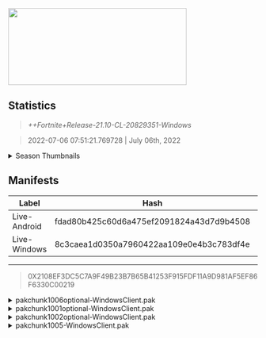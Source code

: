 <div style="pointer-events: none">
  <img style="pointer-events: none" src="https://raw.githubusercontent.com/Tectors/Archive/master/.github/source/dependents/gen.21.10.svg" width="360" height="155">
<div>

## Statistics
> *++Fortnite+Release-21.10-CL-20829351-Windows*

> 2022-07-06 07:51:21.769728 | July 06th, 2022

<details>
  <summary>Season Thumbnails</summary>

  > Seasonal thumbnails are a season's normal ltms and their photos.

  | Name | ID |
  | - | - |
  | [Zero Build - Duos](https://raw.githubusercontent.com/Tectors/Archive/master/.github/source/dependents/monthly-rotaton/playlist_nobuildbr_duo_21_10.png) | Playlist_NoBuildBR_Duo |
  | [Solo](https://raw.githubusercontent.com/Tectors/Archive/master/.github/source/dependents/monthly-rotaton/playlist_defaultsolo_21_10.png) | Playlist_DefaultSolo |
  | [Zero Build - Trios](https://raw.githubusercontent.com/Tectors/Archive/master/.github/source/dependents/monthly-rotaton/playlist_nobuildbr_trio_21_10.png) | Playlist_NoBuildBR_Trio |
  | [Zero Build - Solo](https://raw.githubusercontent.com/Tectors/Archive/master/.github/source/dependents/monthly-rotaton/playlist_nobuildbr_solo_21_10.png) | Playlist_NoBuildBR_Solo |
</details>

## Manifests
| Label | Hash | Route |
| - | - | - |
| Live-Android | fdad80b425c60d6a475ef2091824a43d7d9b4508 | [p56CjNLfvuecLwvjdUmLukCs-hESnQ](https://github.com/Tectors/Archive/blob/master/manifests/p56CjNLfvuecLwvjdUmLukCs-hESnQ.manifest) |
| Live-Windows | 8c3caea1d0350a7960422aa109e0e4b3c783df4e | [KO_g7Ry-0c_CDELSBUC2bAEOuSR_cQ](https://github.com/Tectors/Archive/blob/master/manifests/KO_g7Ry-0c_CDELSBUC2bAEOuSR_cQ.manifest) |

---

> 0X2108EF3DC5C7A9F49B23B7B65B41253F915FDF11A9D981AF5EF86F6330C00219

<details>
  <summary>pakchunk1006optional-WindowsClient.pak</summary>

  > FortniteGame/Content/Paks/pakchunk1006optional-WindowsClient.pak

  > 0x4A0CC2AA2A2BD7AD7D3BBD70DB24E853E87541A91BF4F5C75D821037FD942207

  <img src="https://raw.githubusercontent.com/Tectors/Archive/master/.github/source/dependents/referred/SPID_428_FlappyGreen.svg" width="100"> <img src="https://raw.githubusercontent.com/Tectors/Archive/master/.github/source/dependents/referred/Pickaxe_ID_803_FlappyGreenMale.svg" width="100"> <img src="https://raw.githubusercontent.com/Tectors/Archive/master/.github/source/dependents/referred/Emoji_S21_Flappy.svg" width="100"> <img src="https://raw.githubusercontent.com/Tectors/Archive/master/.github/source/dependents/referred/CID_A_412_Athena_Commando_M_FlappyGreen.svg" width="100"> <img src="https://raw.githubusercontent.com/Tectors/Archive/master/.github/source/dependents/referred/BID_A_008_Flappy_Green.svg" width="100"> 
</details>

<details>
  <summary>pakchunk1001optional-WindowsClient.pak</summary>

  > FortniteGame/Content/Paks/pakchunk1001optional-WindowsClient.pak

  > 0x1B2435F27EB8765772731AF948F2D17D644D9F1141DDE4052B4EC16D38257949

  <img src="https://raw.githubusercontent.com/Tectors/Archive/master/.github/source/dependents/referred/Pickaxe_ID_823_GloomFemale.svg" width="100"> <img src="https://raw.githubusercontent.com/Tectors/Archive/master/.github/source/dependents/referred/LSID_458_Gloom.svg" width="100"> <img src="https://raw.githubusercontent.com/Tectors/Archive/master/.github/source/dependents/referred/Glider_ID_379_GloomFemale.svg" width="100"> <img src="https://raw.githubusercontent.com/Tectors/Archive/master/.github/source/dependents/referred/CID_A_438_Athena_Commando_F_Gloom.svg" width="100"> <img src="https://raw.githubusercontent.com/Tectors/Archive/master/.github/source/dependents/referred/BID_A_035_GloomFemale.svg" width="100"> 
</details>

<details>
  <summary>pakchunk1002optional-WindowsClient.pak</summary>

  > FortniteGame/Content/Paks/pakchunk1002optional-WindowsClient.pak

  > 0x15BAC691A328AA3ABF09A6A6749AD0501CFF3E306AB40D301651A3D553B11FA0

  <img src="https://raw.githubusercontent.com/Tectors/Archive/master/.github/source/dependents/referred/Wrap_495_Ensemble.svg" width="100"> <img src="https://raw.githubusercontent.com/Tectors/Archive/master/.github/source/dependents/referred/Pickaxe_ID_822_EnsembleSnakeMale.svg" width="100"> <img src="https://raw.githubusercontent.com/Tectors/Archive/master/.github/source/dependents/referred/Pickaxe_ID_821_EnsembleFemale.svg" width="100"> <img src="https://raw.githubusercontent.com/Tectors/Archive/master/.github/source/dependents/referred/LSID_457_Ensemble_Characters.svg" width="100"> <img src="https://raw.githubusercontent.com/Tectors/Archive/master/.github/source/dependents/referred/LSID_456_Ensemble_BusGroup.svg" width="100"> <img src="https://raw.githubusercontent.com/Tectors/Archive/master/.github/source/dependents/referred/Glider_ID_378_EnsembleSnakeMale.svg" width="100"> <img src="https://raw.githubusercontent.com/Tectors/Archive/master/.github/source/dependents/referred/Glider_ID_377_EnsembleMaroonMale.svg" width="100"> <img src="https://raw.githubusercontent.com/Tectors/Archive/master/.github/source/dependents/referred/EID_Spiral.svg" width="100"> <img src="https://raw.githubusercontent.com/Tectors/Archive/master/.github/source/dependents/referred/EID_Fangs.svg" width="100"> <img src="https://raw.githubusercontent.com/Tectors/Archive/master/.github/source/dependents/referred/CID_A_435_Athena_Commando_F_Ensemble.svg" width="100"> <img src="https://raw.githubusercontent.com/Tectors/Archive/master/.github/source/dependents/referred/CID_A_434_Athena_Commando_M_EnsembleMaroon.svg" width="100"> <img src="https://raw.githubusercontent.com/Tectors/Archive/master/.github/source/dependents/referred/CID_A_433_Athena_Commando_M_EnsembleSnake.svg" width="100"> <img src="https://raw.githubusercontent.com/Tectors/Archive/master/.github/source/dependents/referred/CID_A_432_Athena_Commando_M_Ensemble.svg" width="100"> <img src="https://raw.githubusercontent.com/Tectors/Archive/master/.github/source/dependents/referred/BID_A_032_EnsembleMaroonMale.svg" width="100"> <img src="https://raw.githubusercontent.com/Tectors/Archive/master/.github/source/dependents/referred/BID_A_031_EnsembleFemale.svg" width="100"> <img src="https://raw.githubusercontent.com/Tectors/Archive/master/.github/source/dependents/referred/BID_A_030_EnsembleMaskMale.svg" width="100"> 
</details>

<details>
  <summary>pakchunk1005-WindowsClient.pak</summary>

  > FortniteGame/Content/Paks/pakchunk1005-WindowsClient.pak

  > 0xFA71F715EE14F1A91A432128CBE8376FA213EB9F7754F6353D98F03FE77FC9D9

  <img src="https://raw.githubusercontent.com/Tectors/Archive/master/.github/source/dependents/referred/Emoji_S21_Ensemble_Snake.svg" width="100"> <img src="https://raw.githubusercontent.com/Tectors/Archive/master/.github/source/dependents/referred/Emoji_S21_Ensemble_Seal.svg" width="100"> <img src="https://raw.githubusercontent.com/Tectors/Archive/master/.github/source/dependents/referred/Emoji_S21_Ensemble_Maroon.svg" width="100"> <img src="https://raw.githubusercontent.com/Tectors/Archive/master/.github/source/dependents/referred/Emoji_S21_Ensemble_Grey.svg" width="100"> 
</details>

